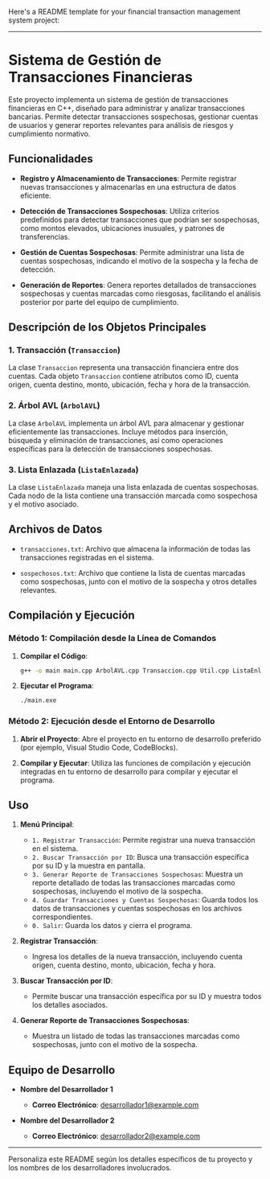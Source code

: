 Here's a README template for your financial transaction management system project:

---

# Sistema de Gestión de Transacciones Financieras

Este proyecto implementa un sistema de gestión de transacciones financieras en C++, diseñado para administrar y analizar transacciones bancarias. Permite detectar transacciones sospechosas, gestionar cuentas de usuarios y generar reportes relevantes para análisis de riesgos y cumplimiento normativo.

## Funcionalidades

- **Registro y Almacenamiento de Transacciones**: Permite registrar nuevas transacciones y almacenarlas en una estructura de datos eficiente.
  
- **Detección de Transacciones Sospechosas**: Utiliza criterios predefinidos para detectar transacciones que podrían ser sospechosas, como montos elevados, ubicaciones inusuales, y patrones de transferencias.

- **Gestión de Cuentas Sospechosas**: Permite administrar una lista de cuentas sospechosas, indicando el motivo de la sospecha y la fecha de detección.

- **Generación de Reportes**: Genera reportes detallados de transacciones sospechosas y cuentas marcadas como riesgosas, facilitando el análisis posterior por parte del equipo de cumplimiento.

## Descripción de los Objetos Principales

### 1. Transacción (`Transaccion`)

La clase `Transaccion` representa una transacción financiera entre dos cuentas. Cada objeto `Transaccion` contiene atributos como ID, cuenta origen, cuenta destino, monto, ubicación, fecha y hora de la transacción.

### 2. Árbol AVL (`ArbolAVL`)

La clase `ArbolAVL` implementa un árbol AVL para almacenar y gestionar eficientemente las transacciones. Incluye métodos para inserción, búsqueda y eliminación de transacciones, así como operaciones específicas para la detección de transacciones sospechosas.

### 3. Lista Enlazada (`ListaEnlazada`)

La clase `ListaEnlazada` maneja una lista enlazada de cuentas sospechosas. Cada nodo de la lista contiene una transacción marcada como sospechosa y el motivo asociado.

## Archivos de Datos

- `transacciones.txt`: Archivo que almacena la información de todas las transacciones registradas en el sistema.
  
- `sospechosos.txt`: Archivo que contiene la lista de cuentas marcadas como sospechosas, junto con el motivo de la sospecha y otros detalles relevantes.

## Compilación y Ejecución

### Método 1: Compilación desde la Línea de Comandos

1. **Compilar el Código**:
   ```sh
   g++ -o main main.cpp ArbolAVL.cpp Transaccion.cpp Util.cpp ListaEnlazada.cpp -I include
   ```

2. **Ejecutar el Programa**:
   ```sh
   ./main.exe
   ```

### Método 2: Ejecución desde el Entorno de Desarrollo

1. **Abrir el Proyecto**:
   Abre el proyecto en tu entorno de desarrollo preferido (por ejemplo, Visual Studio Code, CodeBlocks).

2. **Compilar y Ejecutar**:
   Utiliza las funciones de compilación y ejecución integradas en tu entorno de desarrollo para compilar y ejecutar el programa.

## Uso

1. **Menú Principal**:
   - `1. Registrar Transacción`: Permite registrar una nueva transacción en el sistema.
   - `2. Buscar Transacción por ID`: Busca una transacción específica por su ID y la muestra en pantalla.
   - `3. Generar Reporte de Transacciones Sospechosas`: Muestra un reporte detallado de todas las transacciones marcadas como sospechosas, incluyendo el motivo de la sospecha.
   - `4. Guardar Transacciones y Cuentas Sospechosas`: Guarda todos los datos de transacciones y cuentas sospechosas en los archivos correspondientes.
   - `0. Salir`: Guarda los datos y cierra el programa.

2. **Registrar Transacción**:
   - Ingresa los detalles de la nueva transacción, incluyendo cuenta origen, cuenta destino, monto, ubicación, fecha y hora.

3. **Buscar Transacción por ID**:
   - Permite buscar una transacción específica por su ID y muestra todos los detalles asociados.

4. **Generar Reporte de Transacciones Sospechosas**:
   - Muestra un listado de todas las transacciones marcadas como sospechosas, junto con el motivo de la sospecha.

## Equipo de Desarrollo

- **Nombre del Desarrollador 1**
  - **Correo Electrónico**: desarrollador1@example.com

- **Nombre del Desarrollador 2**
  - **Correo Electrónico**: desarrollador2@example.com

---

Personaliza este README según los detalles específicos de tu proyecto y los nombres de los desarrolladores involucrados.
